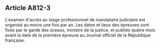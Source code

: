 Article A812-3
----
L'examen d'accès au stage professionnel de mandataire judiciaire est organisé au
moins une fois par an. Les dates et lieux des épreuves sont fixés par le garde
des sceaux, ministre de la justice, et publiés quatre mois avant la date de la
première épreuve au Journal officiel de la République française.
